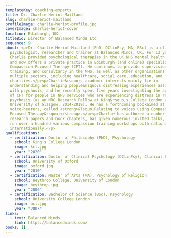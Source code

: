 ```yaml
---
templateKey: coaching-experts
title: Dr. Charlie Heriot-Maitland
slug: charlie-heriot-maitland
profileImage: charlie-heriot-profile.jpg
coverImage: charlie-heriot-cover
location: Edinburgh, UK
titleBio: Director of Balanced Minds Ltd
sequence: 9
about: <p>Dr. Charlie Heriot-Maitland (PhD, DClinPsy, MA, BSc) is a clinical
  psychologist, researcher and trainer at Balanced Minds, UK. For 13 years,
  Charlie provided psychological therapies in the UK NHS mental health services,
  and now offers a private practice in Edinburgh (and online) specializing in
  Compassion Focused Therapy (CFT). He continues to provide supervision,
  training, and consultancy in the NHS, as well as other organisations across
  multiple sectors, including healthcare, social care, education, and
  charities.</p><p>Charlie&rsquo;s academic interests mainly lie in
  understanding and helping people&rsquo;s distressing experiences associated
  with psychosis, and he recently spent five years investigating the application
  of CFT for people in NHS services who are experiencing distress in relation to
  psychosis (as an MRC Research Fellow at King&rsquo;s College London and the
  University of Glasgow, 2014-2019). He has a forthcoming bookaimed at helping
  voice-hearers, called <strong>&lsquo;Relating to voices using Compassion
  Focused Therapy&rsquo;</strong>.</p><p>Charlie has authored a number of
  research papers and book chapters, has given numerous invited talks, and has
  run over a hundred various compassion training workshops both nationally and
  internationally.</p>
qualifications:
  - certification: Doctor of Philosophy (PhD), Psychology
    school: King’s College London
    image: kcl.jpg
    year: "2020"
  - certification: Doctor of Clinical Psychology (DClinPsy), Clinical Psychology
    school: University of Oxford
    image: oxford.jpg
    year: "2010"
  - certification: Master of Arts (MA), Psychology of Religion
    school: Heythrop College, University of London
    image: heythrop.jpg
    year: "2006"
  - certification: Bachelor of Science (BSc), Psychology
    school: University College London
    image: ucl.jpg
    year: "2003"
links:
  - text: Balanced Minds
    link: https://balancedminds.com/
books: []
---
```

